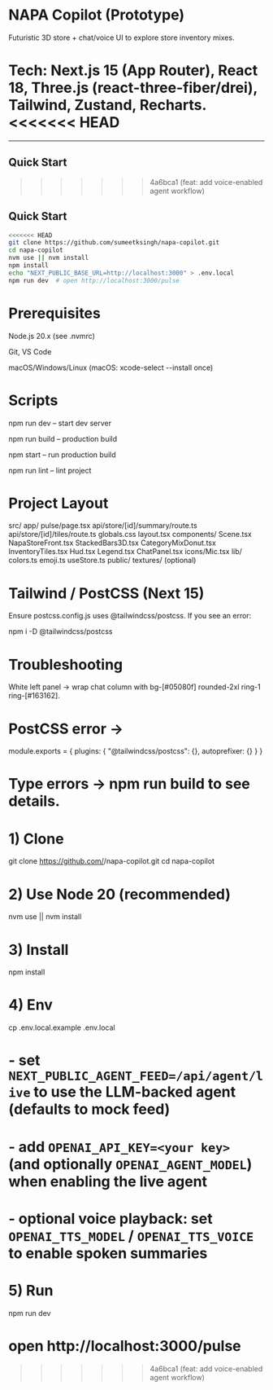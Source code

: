 # NAPA Copilot (Prototype)

Futuristic 3D store + chat/voice UI to explore store inventory mixes.

**Tech:** Next.js 15 (App Router), React 18, Three.js (react-three-fiber/drei), Tailwind, Zustand, Recharts.
<<<<<<< HEAD
=======

---

## Quick Start
>>>>>>> 4a6bca1 (feat: add voice-enabled agent workflow)

## Quick Start
```bash
<<<<<<< HEAD
git clone https://github.com/sumeetksingh/napa-copilot.git
cd napa-copilot
nvm use || nvm install
npm install
echo "NEXT_PUBLIC_BASE_URL=http://localhost:3000" > .env.local
npm run dev  # open http://localhost:3000/pulse
```

# Prerequisites

Node.js 20.x (see .nvmrc)

Git, VS Code

macOS/Windows/Linux (macOS: xcode-select --install once)

# Scripts

npm run dev – start dev server

npm run build – production build

npm start – run production build

npm run lint – lint project

# Project Layout
src/
  app/
    pulse/page.tsx
    api/store/[id]/summary/route.ts
    api/store/[id]/tiles/route.ts
    globals.css  layout.tsx
  components/
    Scene.tsx  NapaStoreFront.tsx  StackedBars3D.tsx
    CategoryMixDonut.tsx  InventoryTiles.tsx
    Hud.tsx  Legend.tsx  ChatPanel.tsx
    icons/Mic.tsx
  lib/
    colors.ts  emoji.ts  useStore.ts
public/
  textures/ (optional)

# Tailwind / PostCSS (Next 15)

Ensure postcss.config.js uses @tailwindcss/postcss.
If you see an error:

npm i -D @tailwindcss/postcss

# Troubleshooting

White left panel → wrap chat column with bg-[#05080f] rounded-2xl ring-1 ring-[#163162].

# PostCSS error →

module.exports = { plugins: { "@tailwindcss/postcss": {}, autoprefixer: {} } }


Type errors → npm run build to see details.
=======
# 1) Clone
git clone https://github.com/<your-org-or-user>/napa-copilot.git
cd napa-copilot

# 2) Use Node 20 (recommended)
nvm use || nvm install

# 3) Install
npm install

# 4) Env
cp .env.local.example .env.local

#    - set `NEXT_PUBLIC_AGENT_FEED=/api/agent/live` to use the LLM-backed agent (defaults to mock feed)
#    - add `OPENAI_API_KEY=<your key>` (and optionally `OPENAI_AGENT_MODEL`) when enabling the live agent
#    - optional voice playback: set `OPENAI_TTS_MODEL` / `OPENAI_TTS_VOICE` to enable spoken summaries

# 5) Run
npm run dev
# open http://localhost:3000/pulse
>>>>>>> 4a6bca1 (feat: add voice-enabled agent workflow)

